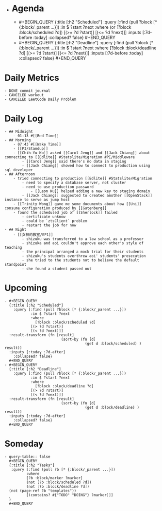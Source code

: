 - # Agenda
	- #+BEGIN_QUERY
	  {:title [:h2 "Scheduled"]
	    :query [:find (pull ?block [* {:block/_parent ...}])
	            :in $ ?start ?next
	            :where
	            (or
	              [?block :block/scheduled ?d])
	            [(>= ?d ?start)]
	            [(<= ?d ?next)]]
	  :inputs [:7d-before :today]
	    :collapsed? false}
	  #+END_QUERY
	- #+BEGIN_QUERY
	  {:title [:h2 "Deadline"]
	    :query [:find (pull ?block [* {:block/_parent ...}])
	            :in $ ?start ?next
	            :where
	              [?block :block/deadline ?d]
	            [(>= ?d ?start)]
	            [(<= ?d ?next)]]
	    :inputs [:7d-before :today]
	    :collapsed? false}
	  #+END_QUERY
# Daily Metrics
	- DONE commit journal
	- CANCELED workout
	- CANCELED LeetCode Daily Problem
# Daily Log
	- ## Midnight
		- 01:13 #[[Bed Time]]
	- ## Morning
		- 07:43 #[[Wake Time]]
		- [[PI/Standup]]
		- [[Chih-Yu Ko]] asked [[Carol Jeng]] and [[Jack Chiang]] about connecting to [[Edlite]] #Statslite/Migration #PI/Middleware
			- [[Carol Jeng]] said there's no data in staging
			- [[Jack Chiang]] showed how to connect to production using sql developer
	- ## Afternoon
		- tried connecting to production [[Edlite]] #Statslite/Migration
			- need to specify a database server, not cluster
			- need to use production password
				- [[Leon Ku]] helped adding a new key to staging domain
			- [[Jack Chiang]] suggested to created another [[OpenStack]] instance to serve as jump host
		- [[Trinity Wong]] gave me some documents about how [[Uni]] consume configuration produced by [[Gutenberg]]
		- found the scheduled job of [[Sherlock]] failed
			- certificate unknow
			- could be `ztsClient` problem
			- restart the job for now
	- ## Night
		- [[女神的教室/EP1]]
			- shizuku was transferred to a law school as a professor
			- shizuka and aoi couldn't approve each other's style of teaching
			- the principal arranged a mock trial for their students
			- shizuku's students overthrew aoi' students' prosecution
			- she tried to the students not to believe the default standpoint
			- she found a student passed out
# Upcoming
	- #+BEGIN_QUERY
	  {:title [:h2 "Scheduled"]
	    :query [:find (pull ?block [* {:block/_parent ...}])
	            :in $ ?start ?next
	            :where
	              [?block :block/scheduled ?d]
	            [(> ?d ?start)]
	            [(< ?d ?next)]]
	  :result-transform (fn [result]
	                          (sort-by (fn [d]
	                                     (get d :block/scheduled) ) result))    
	  :inputs [:today :7d-after]
	    :collapsed? false}
	  #+END_QUERY
	- #+BEGIN_QUERY
	  {:title [:h2 "Deadline"]
	    :query [:find (pull ?block [* {:block/_parent ...}])
	            :in $ ?start ?next
	            :where
	              [?block :block/deadline ?d]
	            [(> ?d ?start)]
	            [(< ?d ?next)]]
	  :result-transform (fn [result]
	                          (sort-by (fn [d]
	                                     (get d :block/deadline) ) result))    
	  :inputs [:today :7d-after]
	    :collapsed? false}
	  #+END_QUERY
# Someday
	- query-table:: false
	  #+BEGIN_QUERY
	  {:title [:h2 "Tasks"]
	   :query [:find (pull ?b [* {:block/_parent ...}])
	          :where
	          [?b :block/marker ?marker]
	          (not [?b :block/scheduled ?d])
	          (not [?b :block/deadline ?d])
	  (not (page-ref ?b "templates"))
	          [(contains? #{"TODO" "DOING"} ?marker)]]
	  }
	  #+END_QUERY
